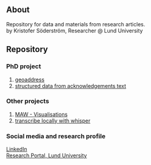 ## About
Repository for data and materials from research articles.   
by Kristofer Söderström, Researcher @ Lund University
## Repository 
### PhD project
1. [geoaddress](https://soderstromkr.github.io/geoaddress/)
1. [structured data from acknowledgements text](https://github.com/soderstromkr/acknowledge)

### Other projects
1. [MAW - Visualisations](/MAW.md)
1. [transcribe locally with whisper](https://github.com/soderstromkr/transcribe)


### Social media and research profile
[LinkedIn](https://www.linkedin.com/in/krsoderstrom/)  
[Research Portal, Lund University](https://portal.research.lu.se/en/persons/kristofer-s%C3%B6derstr%C3%B6m)
